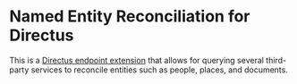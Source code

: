 # Named Entity Reconciliation for Directus

This is a [Directus endpoint extension](https://docs.directus.io/extensions/endpoints.html) that allows for querying several third-party services to reconcile entities such as people, places, and documents.
